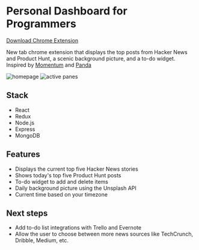 # Personal Dashboard for Programmers

[Download Chrome Extension](https://chrome.google.com/webstore/detail/personal-dashboard-for-pr/apjalebbkapoippmfghefkckhlocaigh)

New tab chrome extension that displays the top posts from Hacker News and Product Hunt, a scenic background picture, and a to-do widget. Inspired by [Momentum](https://chrome.google.com/webstore/detail/momentum/laookkfknpbbblfpciffpaejjkokdgca?hl=en) and [Panda](https://chrome.google.com/webstore/detail/panda-hacker-news-dribbbl/jhiocdmmaannaccoofjfmjpbfkogmnap?hl=en)

![homepage](https://github.com/pxr13/personal-dashboard-chrome-extension/blob/master/assets/homepage.png)
![active panes](https://github.com/pxr13/personal-dashboard-chrome-extension/blob/master/assets/active-panes.png)


## Stack

  * React
  * Redux
  * Node.js
  * Express
  * MongoDB


## Features
  * Displays the current top five Hacker News stories
  * Shows today's top five Product Hunt posts
  * To-do widget to add and delete items
  * Daily background picture using the Unsplash API
  * Current time based on your timezone
  

## Next steps

  * Add to-do list integrations with Trello and Evernote
  * Allow the user to choose between more news sources like TechCrunch, Dribble, Medium, etc.  
